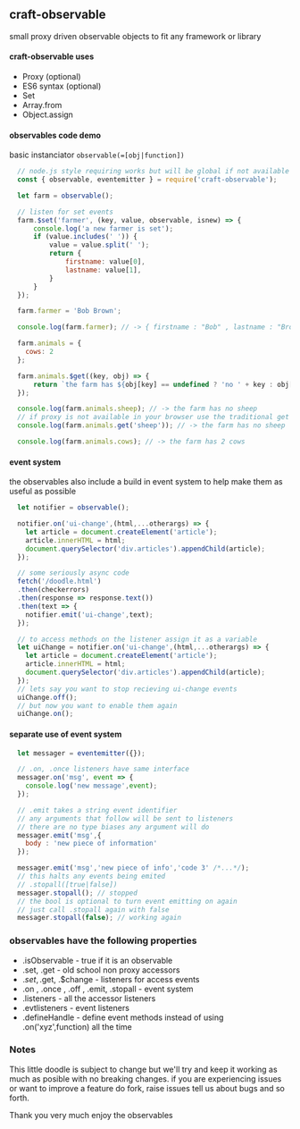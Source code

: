 ## craft-observable
small proxy driven observable objects to fit any framework or library

#### craft-observable uses
* Proxy (optional)
* ES6 syntax (optional)
* Set
* Array.from
* Object.assign

#### observables code demo
basic instanciator ``observable(=[obj|function])``

```javascript
  // node.js style requiring works but will be global if not available
  const { observable, eventemitter } = require('craft-observable');

  let farm = observable();

  // listen for set events
  farm.$set('farmer', (key, value, observable, isnew) => {
      console.log('a new farmer is set');
      if (value.includes(' ')) {
          value = value.split(' ');
          return {
              firstname: value[0],
              lastname: value[1],
          }
      }
  });

  farm.farmer = 'Bob Brown';

  console.log(farm.farmer); // -> { firstname : "Bob" , lastname : "Brown" }

  farm.animals = {
    cows: 2
  };

  farm.animals.$get((key, obj) => {
      return `the farm has ${obj[key] == undefined ? 'no ' + key : obj[key] + ' ' + key}`;
  });

  console.log(farm.animals.sheep); // -> the farm has no sheep
  // if proxy is not available in your browser use the traditional get and set accessor methods
  console.log(farm.animals.get('sheep')); // -> the farm has no sheep

  console.log(farm.animals.cows); // -> the farm has 2 cows
```
#### event system
the observables also include a build in event system to help make them as useful as possible
```javascript
  let notifier = observable();

  notifier.on('ui-change',(html,...otherargs) => {
    let article = document.createElement('article');
    article.innerHTML = html;
    document.querySelector('div.articles').appendChild(article);
  });

  // some seriously async code
  fetch('/doodle.html')
  .then(checkerrors)
  .then(response => response.text())
  .then(text => {
    notifier.emit('ui-change',text);
  });

  // to access methods on the listener assign it as a variable
  let uiChange = notifier.on('ui-change',(html,...otherargs) => {
    let article = document.createElement('article');
    article.innerHTML = html;
    document.querySelector('div.articles').appendChild(article);
  });
  // lets say you want to stop recieving ui-change events
  uiChange.off();
  // but now you want to enable them again
  uiChange.on();
```
#### separate use of event system

```javascript
  let messager = eventemitter({});

  // .on, .once listeners have same interface
  messager.on('msg', event => {
    console.log('new message',event);
  });

  // .emit takes a string event identifier
  // any arguments that follow will be sent to listeners
  // there are no type biases any argument will do
  messager.emit('msg',{
    body : 'new piece of information'
  });

  messager.emit('msg','new piece of info','code 3' /*...*/);
  // this halts any events being emited
  // .stopall([true|false])
  messager.stopall(); // stopped
  // the bool is optional to turn event emitting on again
  // just call .stopall again with false
  messager.stopall(false); // working again
```

### observables have the following properties
* .isObservable - true if it is an observable
* .set, .get - old school non proxy accessors
* .$set, .$get, .$change - listeners for access events
* .on , .once , .off , .emit, .stopall - event system
* .listeners - all the accessor listeners
* .evtlisteners - event listeners
* .defineHandle - define event methods instead of using .on('xyz',function) all the time

### Notes
This little doodle is subject to change but we'll try and keep it working as much as posible
with no breaking changes. if you are experiencing issues or want to improve a feature do fork,
raise issues tell us about bugs and so forth.

Thank you very much enjoy the observables

